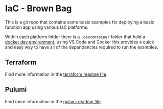 # IaC - Brown Bag

This is a git repo that contains some basic examples for deploying a basic function app using various IaC platforms.

Within each platform folder there is a `.devcontainer` folder that hold a [docker dev environment](https://code.visualstudio.com/learn/develop-cloud/containers), using VS Code and Docker this provides a quick and easy way to have all of the dependencies required to run the examples.

## Terraform

Find more information in the [terraform readme file](./terraform/README.md).

## Pulumi

Find more information in the [pulumi readme file](./pulumi/README.md).